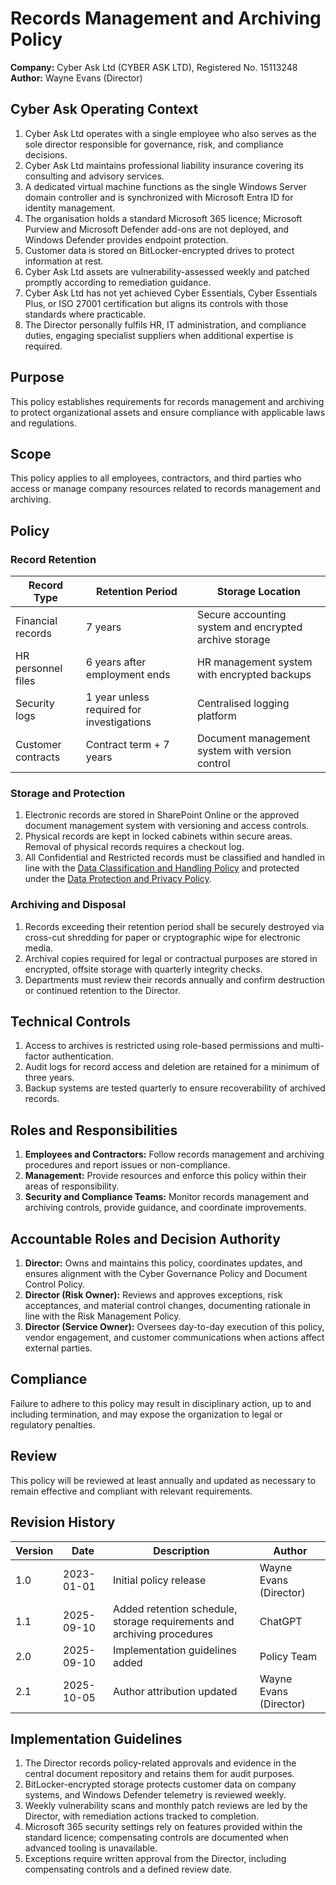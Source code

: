 # Records Management and Archiving Policy

**Company:** Cyber Ask Ltd (CYBER ASK LTD), Registered No. 15113248  
**Author:** Wayne Evans (Director)

## Cyber Ask Operating Context

1. Cyber Ask Ltd operates with a single employee who also serves as the sole director responsible for governance, risk, and compliance decisions.
2. Cyber Ask Ltd maintains professional liability insurance covering its consulting and advisory services.
3. A dedicated virtual machine functions as the single Windows Server domain controller and is synchronized with Microsoft Entra ID for identity management.
4. The organisation holds a standard Microsoft 365 licence; Microsoft Purview and Microsoft Defender add-ons are not deployed, and Windows Defender provides endpoint protection.
5. Customer data is stored on BitLocker-encrypted drives to protect information at rest.
6. Cyber Ask Ltd assets are vulnerability-assessed weekly and patched promptly according to remediation guidance.
7. Cyber Ask Ltd has not yet achieved Cyber Essentials, Cyber Essentials Plus, or ISO 27001 certification but aligns its controls with those standards where practicable.
8. The Director personally fulfils HR, IT administration, and compliance duties, engaging specialist suppliers when additional expertise is required.



## Purpose

This policy establishes requirements for records management and archiving to protect organizational assets and ensure compliance with applicable laws and regulations.

## Scope

This policy applies to all employees, contractors, and third parties who access or manage company resources related to records management and archiving.

## Policy

### Record Retention
| Record Type                | Retention Period | Storage Location                |
|---------------------------|-----------------|---------------------------------|
| Financial records         | 7 years         | Secure accounting system and encrypted archive storage |
| HR personnel files        | 6 years after employment ends | HR management system with encrypted backups |
| Security logs             | 1 year unless required for investigations | Centralised logging platform |
| Customer contracts        | Contract term + 7 years | Document management system with version control |

### Storage and Protection
1. Electronic records are stored in SharePoint Online or the approved document management system with versioning and access controls.
2. Physical records are kept in locked cabinets within secure areas. Removal of physical records requires a checkout log.
3. All Confidential and Restricted records must be classified and handled in line with the [Data Classification and Handling Policy](../information-security/data-classification-and-handling-policy.md) and protected under the [Data Protection and Privacy Policy](../cyber-security/data-protection-and-privacy-policy.md).

### Archiving and Disposal
1. Records exceeding their retention period shall be securely destroyed via cross-cut shredding for paper or cryptographic wipe for electronic media.
2. Archival copies required for legal or contractual purposes are stored in encrypted, offsite storage with quarterly integrity checks.
3. Departments must review their records annually and confirm destruction or continued retention to the Director.

## Technical Controls

1. Access to archives is restricted using role-based permissions and multi-factor authentication.
2. Audit logs for record access and deletion are retained for a minimum of three years.
3. Backup systems are tested quarterly to ensure recoverability of archived records.

## Roles and Responsibilities

1. **Employees and Contractors:** Follow records management and archiving procedures and report issues or non-compliance.
2. **Management:** Provide resources and enforce this policy within their areas of responsibility.
3. **Security and Compliance Teams:** Monitor records management and archiving controls, provide guidance, and coordinate improvements.

## Accountable Roles and Decision Authority

1. **Director:** Owns and maintains this policy, coordinates updates, and ensures alignment with the Cyber Governance Policy and Document Control Policy.
2. **Director (Risk Owner):** Reviews and approves exceptions, risk acceptances, and material control changes, documenting rationale in line with the Risk Management Policy.
3. **Director (Service Owner):** Oversees day-to-day execution of this policy, vendor engagement, and customer communications when actions affect external parties.


## Compliance

Failure to adhere to this policy may result in disciplinary action, up to and including termination, and may expose the organization to legal or regulatory penalties.

## Review

This policy will be reviewed at least annually and updated as necessary to remain effective and compliant with relevant requirements.

## Revision History

| Version | Date       | Description                                                                 | Author |
| ------- | ---------- | --------------------------------------------------------------------------- | ------ |
| 1.0     | 2023-01-01 | Initial policy release                                                      | Wayne Evans (Director) |
| 1.1     | 2025-09-10 | Added retention schedule, storage requirements and archiving procedures | ChatGPT |
| 2.0     | 2025-09-10 | Implementation guidelines added | Policy Team |
| 2.1     | 2025-10-05 | Author attribution updated | Wayne Evans (Director) |

## Implementation Guidelines
1. The Director records policy-related approvals and evidence in the central document repository and retains them for audit purposes.
2. BitLocker-encrypted storage protects customer data on company systems, and Windows Defender telemetry is reviewed weekly.
3. Weekly vulnerability scans and monthly patch reviews are led by the Director, with remediation actions tracked to completion.
4. Microsoft 365 security settings rely on features provided within the standard licence; compensating controls are documented when advanced tooling is unavailable.
5. Exceptions require written approval from the Director, including compensating controls and a defined review date.


